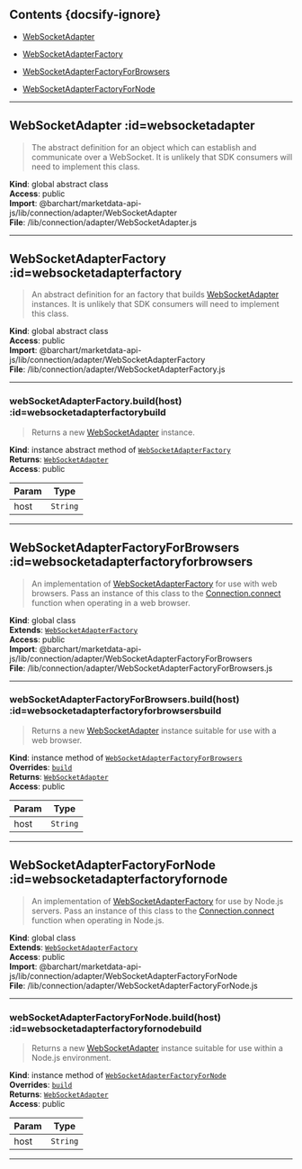 ## Contents {docsify-ignore}

* [WebSocketAdapter](#WebSocketAdapter) 

* [WebSocketAdapterFactory](#WebSocketAdapterFactory) 

* [WebSocketAdapterFactoryForBrowsers](#WebSocketAdapterFactoryForBrowsers) 

* [WebSocketAdapterFactoryForNode](#WebSocketAdapterFactoryForNode) 


* * *

## WebSocketAdapter :id=websocketadapter
> The abstract definition for an object which can establish and
> communicate over a WebSocket. It is unlikely that SDK consumers
> will need to implement this class.

**Kind**: global abstract class  
**Access**: public  
**Import**: @barchart/marketdata-api-js/lib/connection/adapter/WebSocketAdapter  
**File**: /lib/connection/adapter/WebSocketAdapter.js  

* * *

## WebSocketAdapterFactory :id=websocketadapterfactory
> An abstract definition for an factory that builds [WebSocketAdapter](/content/sdk/lib-connection-adapter?id=websocketadapter)
> instances. It is unlikely that SDK consumers will need to implement this class.

**Kind**: global abstract class  
**Access**: public  
**Import**: @barchart/marketdata-api-js/lib/connection/adapter/WebSocketAdapterFactory  
**File**: /lib/connection/adapter/WebSocketAdapterFactory.js  

* * *

### webSocketAdapterFactory.build(host) :id=websocketadapterfactorybuild
> Returns a new [WebSocketAdapter](/content/sdk/lib-connection-adapter?id=websocketadapter) instance.

**Kind**: instance abstract method of [<code>WebSocketAdapterFactory</code>](#WebSocketAdapterFactory)  
**Returns**: [<code>WebSocketAdapter</code>](#WebSocketAdapter)  
**Access**: public  

| Param | Type |
| --- | --- |
| host | <code>String</code> | 


* * *

## WebSocketAdapterFactoryForBrowsers :id=websocketadapterfactoryforbrowsers
> An implementation of [WebSocketAdapterFactory](/content/sdk/lib-connection-adapter?id=websocketadapterfactory) for use with web browsers. Pass
> an instance of this class to the [Connection.connect](#connectionconnect) function when operating in
> a web browser.

**Kind**: global class  
**Extends**: [<code>WebSocketAdapterFactory</code>](#WebSocketAdapterFactory)  
**Access**: public  
**Import**: @barchart/marketdata-api-js/lib/connection/adapter/WebSocketAdapterFactoryForBrowsers  
**File**: /lib/connection/adapter/WebSocketAdapterFactoryForBrowsers.js  

* * *

### webSocketAdapterFactoryForBrowsers.build(host) :id=websocketadapterfactoryforbrowsersbuild
> Returns a new [WebSocketAdapter](/content/sdk/lib-connection-adapter?id=websocketadapter) instance suitable for use
> with a web browser.

**Kind**: instance method of [<code>WebSocketAdapterFactoryForBrowsers</code>](#WebSocketAdapterFactoryForBrowsers)  
**Overrides**: [<code>build</code>](#WebSocketAdapterFactorybuild)  
**Returns**: [<code>WebSocketAdapter</code>](#WebSocketAdapter)  
**Access**: public  

| Param | Type |
| --- | --- |
| host | <code>String</code> | 


* * *

## WebSocketAdapterFactoryForNode :id=websocketadapterfactoryfornode
> An implementation of [WebSocketAdapterFactory](/content/sdk/lib-connection-adapter?id=websocketadapterfactory) for use by Node.js servers. Pass
> an instance of this class to the [Connection.connect](#connectionconnect) function when operating in
> Node.js.

**Kind**: global class  
**Extends**: [<code>WebSocketAdapterFactory</code>](#WebSocketAdapterFactory)  
**Access**: public  
**Import**: @barchart/marketdata-api-js/lib/connection/adapter/WebSocketAdapterFactoryForNode  
**File**: /lib/connection/adapter/WebSocketAdapterFactoryForNode.js  

* * *

### webSocketAdapterFactoryForNode.build(host) :id=websocketadapterfactoryfornodebuild
> Returns a new [WebSocketAdapter](/content/sdk/lib-connection-adapter?id=websocketadapter) instance suitable for use
> within a Node.js environment.

**Kind**: instance method of [<code>WebSocketAdapterFactoryForNode</code>](#WebSocketAdapterFactoryForNode)  
**Overrides**: [<code>build</code>](#WebSocketAdapterFactorybuild)  
**Returns**: [<code>WebSocketAdapter</code>](#WebSocketAdapter)  
**Access**: public  

| Param | Type |
| --- | --- |
| host | <code>String</code> | 


* * *

